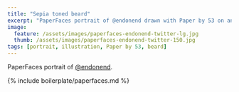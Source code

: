 ```yaml
---
title: "Sepia toned beard"
excerpt: "PaperFaces portrait of @endonend drawn with Paper by 53 on an iPad."
image: 
  feature: /assets/images/paperfaces-endonend-twitter-lg.jpg
  thumb: /assets/images/paperfaces-endonend-twitter-150.jpg
tags: [portrait, illustration, Paper by 53, beard]
---
```


PaperFaces portrait of [@endonend](http://twitter.com/endonend).

{% include boilerplate/paperfaces.md %}